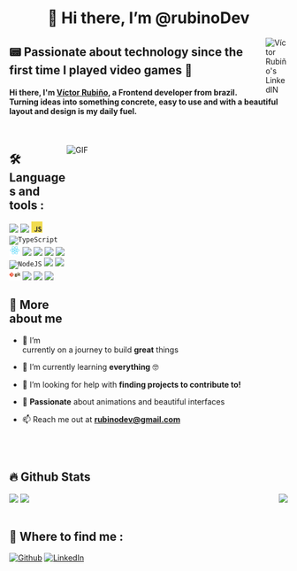 # <h1 align="center"> 👋 Hi there, I’m @rubinoDev</h1>
<a href="https://www.linkedin.com/in/victorrubinodev/">
  <img align="right" alt="Víctor Rubiño's LinkedIN" width="40px" src="https://raw.githubusercontent.com/peterthehan/peterthehan/master/assets/linkedin.svg" />
</a>




## 📟   Passionate about technology since the first time I played video games 🤯
#### Hi there, I'm [Víctor Rubiño](https://www.linkedin.com/in/victorrubinodev/), a Frontend developer from brazil. Turning ideas into something concrete, easy to use and with a beautiful layout and design is my daily fuel.<br> <br><br>

<img align="right" alt="GIF" src="https://github.com/abhisheknaiidu/abhisheknaiidu/blob/master/code.gif?raw=true" width="400" height="350" />

## 🛠️ Languages and tools : <br>
<code><img height="20" src="https://user-images.githubusercontent.com/105171818/172701796-b20dcb4c-05ac-4325-95b9-92be741848ca.png"></code>
<code><img height="20" src="https://user-images.githubusercontent.com/105171818/172703361-f53520bc-1db4-4a45-af4b-36e797bfe3ba.png"></code>
<code><img height="20" src="https://raw.githubusercontent.com/github/explore/80688e429a7d4ef2fca1e82350fe8e3517d3494d/topics/javascript/javascript.png"></code>
<code><img height="20" src="https://user-images.githubusercontent.com/105171818/175970376-df058cd8-28b9-4ed2-940a-50397dd7077f.png" title="TypeScript"></code>
<code><img height="20" src="https://raw.githubusercontent.com/github/explore/80688e429a7d4ef2fca1e82350fe8e3517d3494d/topics/react/react.png"></code>
<code><img height="20" src="https://user-images.githubusercontent.com/105171818/188659008-510d4112-ab40-469b-a9ae-5e6907e103b2.png"></code>
<code><img height="20" src="https://user-images.githubusercontent.com/105171818/188659223-36920832-cdad-4042-8ea5-bd086cfd9b79.png"></code>
<code><img height="20" src="https://user-images.githubusercontent.com/105171818/188659351-cb604523-5f1b-4d0d-bee6-8e59a9a32f69.png"></code>
<code><img height="20" src="https://user-images.githubusercontent.com/105171818/188659561-0700d977-a01e-45b9-8cf8-1aaed728ecff.png"></code>
<code><img height="20" src="https://user-images.githubusercontent.com/105171818/175971816-d4d71c0c-d66e-4287-8380-7086839fa2c6.png" title="NodeJS"></code>
<code><img height="20" src="https://user-images.githubusercontent.com/105171818/188659802-40b9b861-1713-4c57-9a82-18fc3ce069d4.png"></code>
<code><img height="20" src="https://user-images.githubusercontent.com/105171818/188660066-3a565f6e-fa8f-4636-8ad9-09c277b1fdb4.png"></code>
<code><img height="20" src="https://raw.githubusercontent.com/github/explore/80688e429a7d4ef2fca1e82350fe8e3517d3494d/topics/git/git.png"></code>
<code><img height="20" src="https://user-images.githubusercontent.com/105171818/172704836-e414ed0e-ff5e-4be6-8fc6-b31c7aeaf68c.png"></code>
<code><img height="20" src="https://user-images.githubusercontent.com/105171818/188660895-3aad1bf9-3685-4b05-ae7a-e8c47e72c91d.svg"></code>
<code><img height="20" src="https://user-images.githubusercontent.com/105171818/172874428-4256946b-2e5f-439f-9ff0-704460c764a7.png"></code>
<br>



<div>

##  🧑 More about me

- 🔭 I’m currently on a journey to build **great** things

- 🌱 I’m currently learning **everything** 🤓

- 🤝 I’m looking for help with **finding projects to contribute to!**

- 🎨 **Passionate** about animations and beautiful interfaces

- 📫 Reach me out at **rubinodev@gmail.com**



<br><br>
## 🔥 Github Stats



<img align= "right" src= "https://github-readme-stats.vercel.app/api/top-langs/?username=rubinoDev&hide=html&layout=compact=true&theme=default"/>
  <a href="https://github.com/rubinoDev"><img width="50%" src="https://github-readme-stats.vercel.app/api?username=rubinoDev&theme=radical&title_color=ff3068"></a>
  <a href="https://github.com/rubinoDev"><img width="50%" src="http://github-readme-streak-stats.herokuapp.com/?user=rubinoDev&theme=radical&date_format=M%20j%5B%2C%20Y%5D&ring=ff3068&fire=ff3068&sideNums=ff3068"></a>
  <br><br>

## 👤 Where to find me : <br>
<p><a href="https://github.com/rubinoDev" target="_blank"><img alt="Github" src="https://img.shields.io/badge/GitHub-%2312100E.svg?&style=for-the-badge&logo=Github&logoColor=white" /></a> <a href="https://www.linkedin.com/in/victorrubinodev/" target="_blank"><img alt="LinkedIn" src="https://img.shields.io/badge/linkedin-%230077B5.svg?&style=for-the-badge&logo=linkedin&logoColor=white" /></a>
</p>


